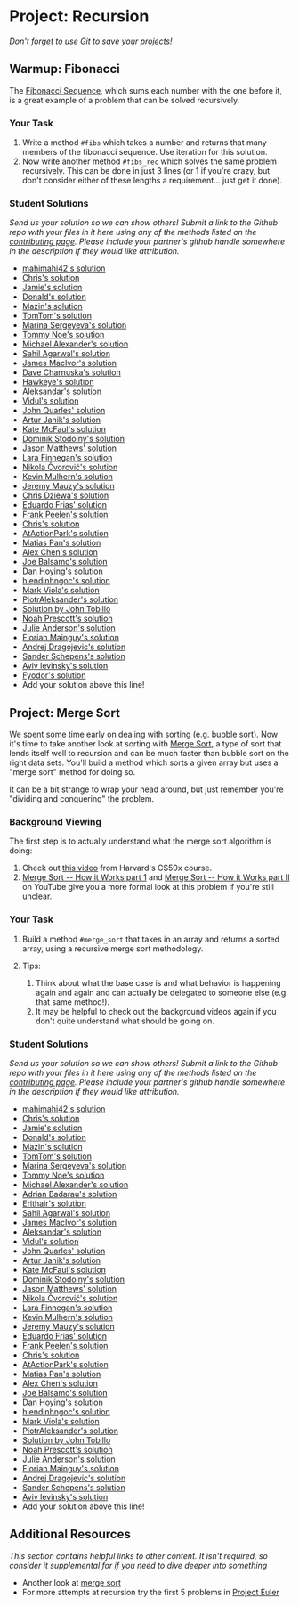 # Project: Recursion
<!-- *Estimated Time: 3-5 hours* -->

*Don't forget to use Git to save your projects!*

## Warmup: Fibonacci

The [Fibonacci Sequence](http://en.wikipedia.org/wiki/Fibonacci_number), which sums each number with the one before it, is a great example of a problem that can be solved recursively.

### Your Task

1. Write a method `#fibs` which takes a number and returns that many members of the fibonacci sequence.  Use iteration for this solution.
2. Now write another method `#fibs_rec` which solves the same problem recursively.  This can be done in just 3 lines (or 1 if you're crazy, but don't consider either of these lengths a requirement... just get it done).


### Student Solutions

*Send us your solution so we can show others! Submit a link to the Github repo with your files in it here using any of the methods listed on the [contributing page](http://github.com/TheOdinProject/curriculum/blob/master/contributing.md).  Please include your partner's github handle somewhere in the description if they would like attribution.*

* [mahimahi42's solution](https://github.com/mahimahi42/recursion.git)
* [Chris's solution](https://github.com/krzoldakowski/theodinproject/blob/master/recursion/fibonacci.rb)
* [Jamie's solution](https://github.com/Jberczel/odin-projects/blob/master/project_recursion/fibonacci.rb)
* [Donald's solution](https://github.com/donaldali/odin-ruby/tree/master/project_recursion)
* [Mazin's solution](https://github.com/muzfuz/CodeLessons/blob/master/recursion/fibonacci.rb)
* [TomTom's solution](https://github.com/tim5046/projectOdin/blob/master/Recursion/fibonacci.rb)
* [Marina Sergeyeva's solution](https://github.com/imousterian/OdinProject/blob/master/Project2_6_Ruby_Recursion/fibonacci.rb)
* [Tommy Noe's solution](https://github.com/thomasjnoe/fibonacci-practice)
* [Michael Alexander's solution](https://github.com/betweenparentheses/project_recursion/blob/master/fibs.rb)
* [Sahil Agarwal's solution](https://github.com/sahilda/the_odin_project/tree/master/recursion)
* [James MacIvor's solution](https://github.com/RobotOptimist/rec_ex/blob/master/fibs.rb)
* [Dave Charnuska's solution](https://github.com/charleszardo/Odin_Project/blob/master/fibonacci.rb)
* [Hawkeye's solution](https://github.com/Hawkeye000/odin-recursion)
* [Aleksandar's solution](https://github.com/Rodic/Odin-Ruby-Projects/blob/master/Project:%20Recursion/lib/fibonacci.rb)
* [Vidul's solution](https://github.com/viparthasarathy/recursion/blob/master/fib.rb)
* [John Quarles' solution](https://github.com/johnwquarles/Ruby-project-recursion/blob/master/fib.rb)
* [Artur Janik's solution](https://github.com/ArturJanik/TOPRuby/blob/master/Project6/Fibonacci/p1-fib.rb)
* [Kate McFaul's solution](https://github.com/craftykate/odin-project/blob/master/Chapter_03-Advanced_Ruby/recursion/fibonacci.rb)
* [Dominik Stodolny's solution](https://github.com/dstodolny/recursion/blob/master/fibonacci.rb)
* [Jason Matthews' solution](https://github.com/fo0man/project_recursion/blob/master/recursion.rb)
* [Lara Finnegan's solution](https://github.com/lcf0285/recursion/blob/master/fib2.rb)
* [Nikola Čvorović's solution](https://github.com/cvorak/Recursion/blob/master/fibonacci.rb)
* [Kevin Mulhern's solution](https://github.com/KevinMulhern/recursion/blob/master/fibonacci.rb)
* [Jeremy Mauzy's solution](https://github.com/apositivejam/the_odin_project/blob/master/recursion_project/fibonacci.rb)
* [Chris Dziewa's solution](https://github.com/chrisdziewa/recursion/blob/master/fibonacci.rb)
* [Eduardo Frias' solution](https://github.com/feek1g/theodinproject/blob/master/Recursion/fibo.rb)
* [Frank Peelen's solution](https://github.com/FrankPeelen/Recursion/blob/master/fibonacci.rb)
* [Chris's solution](https://github.com/Concretechris/odinProject/blob/master/OP%20-%20Recursive%20Exercises/fib.rb)
* [AtActionPark's solution](https://github.com/AtActionPark/odin_recursion_project/blob/master/recursion.rb)
* [Matias Pan's solution](https://github.com/kriox26/odin_ruby/tree/master/project_recursion/)
* [Alex Chen's solution](https://github.com/Chenzilla/recursive)
* [Joe Balsamo's solution](https://github.com/Joe-Balsamo/fibonacci)
* [Dan Hoying's solution](https://github.com/danhoying/recursion/blob/master/fibonacci.rb)
* [hiendinhngoc's solution](https://github.com/hiendinhngoc/TheOdinProject/blob/master/ruby/CS/recursion.rb)
* [Mark Viola's solution](https://github.com/markviola/the-odin-project/tree/master/11-more-ruby-problems-4/1%20-%20Fibonacci%20Sequence)
* [PiotrAleksander's solution](https://github.com/PiotrAleksander/Ruby/blob/master/fibonacci.rb)
* [Solution by John Tobillo](https://github.com/jdtobill/Ruby/blob/master/challenges/fibonacci/fibonacci.rb)
* [Noah Prescott's solution](https://github.com/npresco/recursion)
* [Julie Anderson's solution](https://github.com/julie-anderson/recursion)
* [Florian Mainguy's solution](https://github.com/florianmainguy/theodinproject/blob/master/ruby/recursion/fibs.rb)
* [Andrej Dragojevic's solution](https://github.com/antrix1/The-Odin-Project/blob/master/Ruby%20Programming/Recursion/recursion.rb)
* [Sander Schepens's solution](https://github.com/schepens83/theodinproject.com/blob/master/ruby/project10--fibonacci/fibonacci.rb)
* [Aviv levinsky's solution](https://github.com/pugsiman/Ruby_challenges_and_algorithms/blob/master/Fibonacci/fibonacci.rb)
* [Fyodor's solution](https://github.com/dstyvsky/Fibonacci_Recursion)
* Add your solution above this line!


## Project: Merge Sort

We spent some time early on dealing with sorting (e.g. bubble sort).  Now it's time to take another look at sorting with [Merge Sort](http://en.wikipedia.org/wiki/Merge_sort), a type of sort that lends itself well to recursion and can be much faster than bubble sort on the right data sets.  You'll build a method which sorts a given array but uses a "merge sort" method for doing so.

It can be a bit strange to wrap your head around, but just remember you're "dividing and conquering" the problem.

### Background Viewing

The first step is to actually understand what the merge sort algorithm is doing:

1. Check out [this video](http://www.youtube.com/watch?v=EeQ8pwjQxTM) from Harvard's CS50x course.
2. [Merge Sort -- How it Works part 1](http://www.youtube.com/watch?v=OAsokGNa18k) and [Merge Sort -- How it Works part II](http://www.youtube.com/watch?v=nNhpFO9CmPs) on YouTube give you a more formal look at this problem if you're still unclear.

### Your Task

1. Build a method `#merge_sort` that takes in an array and returns a sorted array, using a recursive merge sort methodology.
2. Tips:

    1. Think about what the base case is and what behavior is happening again and again and can actually be delegated to someone else (e.g. that same method!).
    2. It may be helpful to check out the background videos again if you don't quite understand what should be going on.

### Student Solutions

*Send us your solution so we can show others! Submit a link to the Github repo with your files in it here using any of the methods listed on the [contributing page](http://github.com/TheOdinProject/curriculum/blob/master/contributing.md).  Please include your partner's github handle somewhere in the description if they would like attribution.*

* [mahimahi42's solution](https://github.com/mahimahi42/recursion.git)
* [Chris's solution](https://github.com/krzoldakowski/theodinproject/blob/master/recursion/merge_sort.rb)
* [Jamie's solution](https://github.com/Jberczel/odin-projects/blob/master/project_recursion/merge_sort.rb)
* [Donald's solution](https://github.com/donaldali/odin-ruby/tree/master/project_recursion)
* [Mazin's solution](https://github.com/muzfuz/CodeLessons/blob/master/recursion/merge_sort.rb)
* [TomTom's solution](https://github.com/tim5046/projectOdin/blob/master/Recursion/mergeSort.rb)
* [Marina Sergeyeva's solution](https://github.com/imousterian/OdinProject/blob/master/Project2_6_Ruby_Recursion/mergesort.rb)
* [Tommy Noe's solution](https://github.com/thomasjnoe/merge-sort)
* [Michael Alexander's solution](https://github.com/betweenparentheses/project_recursion/blob/master/merge_sort.rb)
* [Adrian Badarau's solution](https://github.com/adrianbadarau/Project-Odin-Work-Files/blob/master/ProjectRecursion.rb)
* [Erithair's solution](https://github.com/N19270/merge-sort)
* [Sahil Agarwal's solution](https://github.com/sahilda/the_odin_project/tree/master/recursion)
* [James MacIvor's solution](https://github.com/RobotOptimist/rec_ex/blob/master/merge_sort.rb)
* [Aleksandar's solution](https://github.com/Rodic/Odin-Ruby-Projects/blob/master/Project:%20Recursion/lib/merge.rb)
* [Vidul's solution](https://github.com/viparthasarathy/recursion/blob/master/merge_sort.rb)
* [John Quarles' solution](https://github.com/johnwquarles/Ruby-project-recursion/blob/master/merge_sort.rb)
* [Artur Janik's solution](https://github.com/ArturJanik/TOPRuby/blob/master/Project6/MergeSort/p2-merg.rb)
* [Kate McFaul's solution](https://github.com/craftykate/odin-project/blob/master/Chapter_03-Advanced_Ruby/recursion/merge_sort.rb)
* [Dominik Stodolny's solution](https://github.com/dstodolny/recursion/blob/master/merge_sort.rb)
* [Jason Matthews' solution](https://github.com/fo0man/project_recursion/blob/master/recursion.rb)
* [Nikola Čvorović's solution](https://github.com/cvorak/Recursion/blob/master/merge_sort.rb)
* [Lara Finnegan's solution](https://github.com/lcf0285/recursion/blob/master/merge_sort.rb)
* [Kevin Mulhern's solution](https://github.com/KevinMulhern/recursion/blob/master/merge_sort.rb)
* [Jeremy Mauzy's solution](https://github.com/apositivejam/the_odin_project/blob/master/recursion_project/merge_sort.rb)
* [Eduardo Frias' solution](https://github.com/feek1g/theodinproject/blob/master/Recursion/merge_sort.rb)
* [Frank Peelen's solution](https://github.com/FrankPeelen/Recursion/blob/master/merge_sort.rb)
* [Chris's solution](https://github.com/Concretechris/odinProject/blob/master/OP%20-%20Recursive%20Exercises/merge_sort.rb)
* [AtActionPark's solution](https://github.com/AtActionPark/odin_recursion_project/blob/master/merge_sort.rb)
* [Matias Pan's solution](https://github.com/kriox26/odin_ruby/tree/master/project_recursion)
* [Alex Chen's solution](https://github.com/Chenzilla/recursive)
* [Joe Balsamo's solution](https://github.com/Joe-Balsamo/merge_sort)
* [Dan Hoying's solution](https://github.com/danhoying/recursion/blob/master/merge_sort.rb)
* [hiendinhngoc's solution](https://github.com/hiendinhngoc/TheOdinProject/blob/master/ruby/CS/merge_sort.rb)
* [Mark Viola's solution](https://github.com/markviola/the-odin-project/tree/master/11-more-ruby-problems-4/2%20-%20Merge%20Sort)
* [PiotrAleksander's solution](https://github.com/PiotrAleksander/Ruby/blob/master/Ruby.%20Praktyczne%20Skrypty/sortowaniePoprzezScalanie.rb)
* [Solution by John Tobillo](https://github.com/jdtobill/Ruby/blob/master/challenges/merge_sort/merge_sort.rb)
* [Noah Prescott's solution](https://github.com/npresco/recursion/blob/master/merge_sort.rb)
* [Julie Anderson's solution](https://github.com/julie-anderson/recursion)
* [Florian Mainguy's solution](https://github.com/florianmainguy/theodinproject/blob/master/ruby/recursion/merge_sort.rb)
* [Andrej Dragojevic's solution](https://github.com/antrix1/The-Odin-Project/blob/master/Ruby%20Programming/Recursion/recursion.rb)
* [Sander Schepens's solution](https://github.com/schepens83/theodinproject.com/blob/master/ruby/project11--merge-sort/merge_sort.rb)
* [Aviv levinsky's solution](https://github.com/pugsiman/Ruby_challenges_and_algorithms/blob/master/Merge_Sort/mergesort.rb)
* Add your solution above this line!



## Additional Resources

*This section contains helpful links to other content. It isn't required, so consider it supplemental for if you need to dive deeper into something*

* Another look at [merge sort](http://www.sorting-algorithms.com/merge-sort)
* For more attempts at recursion try the first 5 problems in [Project Euler](https://projecteuler.net/problems)

